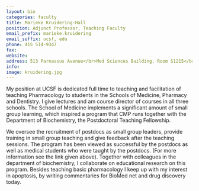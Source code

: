 ```yaml
---
layout: bio
categories: faculty
title: Marieke Kruidering-Hall
position: Adjunct Professor, Teaching Faculty
email_prefix: marieke.kruidering
email_suffix: ucsf, edu
phone: 415 514-9347
fax:
website:
address: 513 Parnassus Avenue</br>Med Sciences Building, Room S1215</br>San Francisco, CA 94143-0450
info:
image: kruidering.jpg
---
```


My position at UCSF is dedicated full time to teaching and facilitation of teaching Pharmacology to students in the Schools of Medicine, Pharmacy and Dentistry. I give lectures and am course director of courses in all three schools. The School of Medicine implements a significant amount of small group learning, which inspired a program that CMP runs together with the Department of Biochemistry, the Postdoctoral Teaching Fellowship.

We oversee the recruitment of postdocs as small group leaders, provide training in small group teaching and give feedback after the teaching sessions. The program has been viewed as successful by the postdocs as well as medical students who were taught by the postdocs. (For more information see the link given above). Together with colleagues in the department of biochemistry, I collaborate on educational research on this program. Besides teaching basic pharmacology I keep up with my interest in apoptosis, by writing commentaries for BioMed net and drug discovery today.
